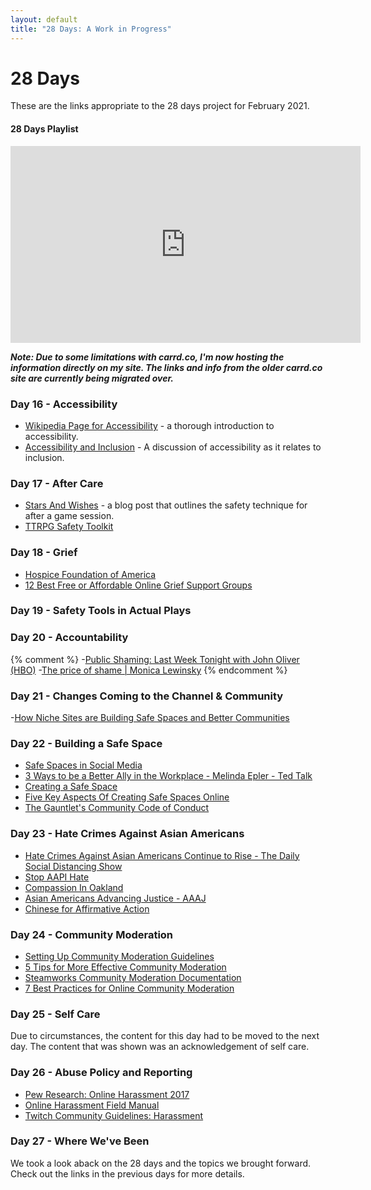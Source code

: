 ```yaml
---
layout: default
title: "28 Days: A Work in Progress"
---
```


# 28 Days

These are the links appropriate to the 28 days project for February 2021.

#### 28 Days Playlist

 <iframe width="560" height="315" src="https://www.youtube.com/embed/videoseries?list=PL8HiytcIQ7lf5fj4sCw-FfQrx4F_DXS-i" title="YouTube video player" frameborder="0" allow="accelerometer; autoplay; clipboard-write; encrypted-media; gyroscope; picture-in-picture" allowfullscreen></iframe>

***Note: Due to some limitations with carrd.co, I'm now hosting the information directly on my site. The links and info from the older carrd.co site are currently being migrated over.***

### Day 16 - Accessibility

- [Wikipedia Page for Accessibility](https://en.wikipedia.org/wiki/Accessibility) - a thorough introduction to accessibility.
- [Accessibility and Inclusion](https://youth.gov/youth-topics/inclusion-and-accessibility) - A discussion of accessibility as it relates to inclusion.

### Day 17 - After Care

- [Stars And Wishes](https://www.gauntlet-rpg.com/blog/stars-and-wishes) - a blog post that outlines the safety technique for after a game session.
- [TTRPG Safety Toolkit](bit.ly/ttrpgsafetytoolkit)

### Day 18 - Grief

- [Hospice Foundation of America](https://hospicefoundation.org/Grief/Support-Groups)
- [12 Best Free or Affordable Online Grief Support Groups](https://www.joincake.com/blog/online-grief-support-groups/)

### Day 19 - Safety Tools in Actual Plays

### Day 20 - Accountability

{% comment %}
-[Public Shaming: Last Week Tonight with John Oliver (HBO)](https://www.youtube.com/watch?v=Yq7Eh6JTKIg)
-[The price of shame | Monica Lewinsky](https://www.ted.com/talks/monica_lewinsky_the_price_of_shame)
{% endcomment %}

### Day 21 - Changes Coming to the Channel & Community

-[How Niche Sites are Building Safe Spaces and Better Communities](https://modelviewculture.com/pieces/how-niche-sites-are-building-safe-spaces-and-better-communities)

### Day 22 - Building a Safe Space

- [Safe Spaces in Social Media](https://everydayfeminism.com/2017/10/safe-spaces-on-social-media/)
- [3 Ways to be a Better Ally in the Workplace - Melinda Epler - Ted Talk](https://www.youtube.com/watch?v=k12j-E1LsUU)
- [Creating a Safe Space](https://werise-toolkit.org/en/system/tdf/pdf/tools/creating-a-safe-space.pdf?file=1&force=)
- [Five Key Aspects Of Creating Safe Spaces Online](https://www.forbes.com/sites/forbescoachescouncil/2020/09/04/five-key-aspects-of-creating-safe-spaces-online/?sh=6aba7106a5fb)
- [The Gauntlet's Community Code of Conduct](https://www.gauntlet-rpg.com/community-code-of-conduct.html)

### Day 23 - Hate Crimes Against Asian Americans

- [Hate Crimes Against Asian Americans Continue to Rise - The Daily Social Distancing Show](https://www.youtube.com/watch?v=L9hJed6P4Hk)
- [Stop AAPI Hate](httos://stopaapihate.org)
- [Compassion In Oakland](https://compassioninoakland.org)
- [Asian Americans Advancing Justice - AAAJ](https://www.advancingjustice-aajc.org)
- [Chinese for Affirmative Action](https://caasf.org)

### Day 24 - Community Moderation

- [Setting Up Community Moderation Guidelines](https://www.getopensocial.com/blog/community-management/setting-community-moderation-guidelines)
- [5 Tips for More Effective Community Moderation](https://www.socialmediatoday.com/social-business/5-tips-more-effective-community-moderation)
- [Steamworks Community Moderation Documentation](https://partner.steamgames.com/doc/marketing/community_moderation)
- [7 Best Practices for Online Community Moderation](https://www.higherlogic.com/blog/community-moderation-best-practices/)

### Day 25 - Self Care

Due to circumstances, the content for this day had to be moved to the next day. The content that was shown was an acknowledgement of self care.

### Day 26 - Abuse Policy and Reporting

- [Pew Research: Online Harassment 2017](https://www.pewresearch.org/internet/2017/07/11/online-harassment-2017/)
- [Online Harassment Field Manual](https://onlineharassmentfieldmanual.pen.org/reporting-online-harassment-to-platforms/)
- [Twitch Community Guidelines: Harassment](https://www.twitch.tv/p/en/legal/community-guidelines/harassment/)

### Day 27 - Where We've Been

We took a look aback on the 28 days and the topics we brought forward. Check out the links in the previous days for more details.
